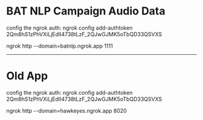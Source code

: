# BAT NLP Campaign Audio Data
config the ngrok auth: ngrok config add-authtoken 2Qm8hS1zPhVXiLjEdlI4738tLzF_2QJwGJMK5oTbQD33QSVXS

ngrok http --domain=batnlp.ngrok.app 1111

--------------------------------------------------------------------------------------------------------------------------------

# Old App
config the ngrok auth: ngrok config add-authtoken 2Qm8hS1zPhVXiLjEdlI4738tLzF_2QJwGJMK5oTbQD33QSVXS

ngrok http --domain=hawkeyes.ngrok.app 8020

